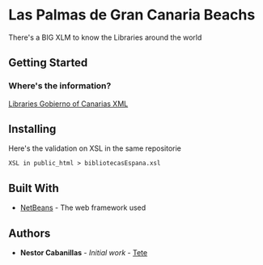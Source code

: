 # Las Palmas de Gran Canaria Beachs

There's a BIG XLM to know the Libraries around the world

## Getting Started

### Where's the information?

[Libraries Gobierno of Canarias XML](https://datos.gob.es/es/catalogo/e00123904-directorio-de-bibliotecas-y-hemerotecas-espanolas)

## Installing

Here's the validation on XSL in the same repositorie

```
XSL in public_html > bibliotecasEspana.xsl
```


## Built With

* [NetBeans](https://netbeans.org//) - The web framework used


## Authors

* **Nestor Cabanillas** - *Initial work* - [Tete](https://github.com/TeteV)

